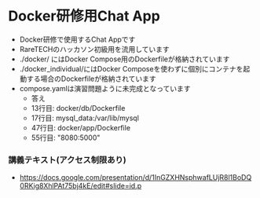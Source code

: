 # Docker研修用Chat App
- Docker研修で使用するChat Appです
- RareTECHのハッカソン初級用を流用しています
- ./docker/ にはDocker Compose用のDockerfileが格納されています
- ./docker_individual/にはDocker Composeを使わずに個別にコンテナを起動する場合のDockerfileが格納されています
- compose.yamlは演習問題ように未完成となっています
  - 答え
  - 13行目: docker/db/Dockerfile
  - 17行目: mysql_data:/var/lib/mysql
  - 47行目: docker/app/Dockerfile
  - 55行目: "8080:5000"
### 講義テキスト(アクセス制限あり)
  - https://docs.google.com/presentation/d/1InGZXHNsphwafLUjR8l1BoDQ0RKig8XhlPAt75bj4kE/edit#slide=id.p